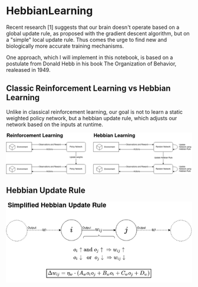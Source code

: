 # HebbianLearning
Recent research [1] suggests that our brain doesn't operate based on a global update rule, as proposed with the gradient descent algorithm, but on a "simple" local update rule. Thus comes the urge to find new and biologically more accurate training mechanisms.

One approach, which I will implement in this notebook, is based on a postulate from Donald Hebb in his book The Organization of Behavior, realeased in 1949. 

## Classic Reinforcement Learning vs Hebbian Learning
Unlike in classical reinforcement learning, our goal is not to learn a static weighted policy network, but a hebbian update rule, which adjusts our network based on the inputs at runtime.

<img src="https://raw.githubusercontent.com/LuanAdemi/HebbianLearning/ee53c6643c48c1cc74d0941ab2b379493403c796/assets/rlvshl.png">

## Hebbian Update Rule
<img src="https://raw.githubusercontent.com/LuanAdemi/HebbianLearning/ee53c6643c48c1cc74d0941ab2b379493403c796/assets/hebbianrule.png">
